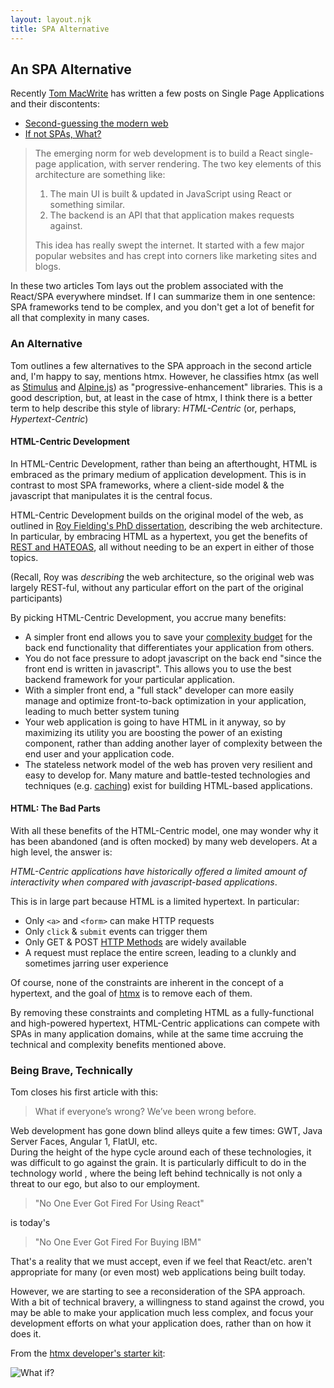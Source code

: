 ```yaml
---
layout: layout.njk
title: SPA Alternative
---
```


## An SPA Alternative

Recently [Tom MacWrite](https://macwright.com) has written a few posts on Single Page Applications and their discontents:

* [Second-guessing the modern web](https://macwright.com/2020/05/10/spa-fatigue.html)
* [If not SPAs, What?](https://macwright.com/2020/10/28/if-not-spas.html)

> The emerging norm for web development is to build a React single-page application, with server rendering. The two key 
> elements of this architecture are something like: 
>
>1. The main UI is built & updated in JavaScript using React or something similar.
>2. The backend is an API that that application makes requests against. 
>
> This idea has really swept the internet. It started with a few major popular websites and has crept into corners 
> like marketing sites and blogs.

In these two articles Tom lays out the problem associated with the React/SPA everywhere mindset.  If I can summarize 
them in one sentence: SPA frameworks tend to be complex, and you don't get a lot of benefit for all that
complexity in many cases.

### An Alternative

Tom outlines a few alternatives to the SPA approach in the second article and, I'm happy to say, mentions htmx.  However,
he classifies htmx (as well as [Stimulus](https://stimulusjs.org/) and [Alpine.js](https://github.com/alpinejs/alpine/))
as "progressive-enhancement" libraries.  This is a good description, but, at least in the case of htmx, I think there 
is a better term to help describe this style of library: *HTML-Centric* (or, perhaps, *Hypertext-Centric*)

#### HTML-Centric Development

In HTML-Centric Development, rather than being an afterthought, HTML is embraced as the primary medium of application
development.  This is in contrast to most SPA frameworks, where a client-side model & the javascript that manipulates
it is the central focus.

HTML-Centric Development builds on the original model of the web, as outlined in 
[Roy Fielding's PhD dissertation](https://www.ics.uci.edu/~fielding/pubs/dissertation/top.htm), describing the web
architecture.  In particular, by embracing HTML as a hypertext, you get the benefits of 
[REST and HATEOAS](https://www.ics.uci.edu/~fielding/pubs/dissertation/rest_arch_style.htm), all without needing to
be an expert in either of those topics.  

(Recall, Roy was *describing* the web architecture, so the original web was
largely REST-ful, without any particular effort on the part of the original participants)

By picking HTML-Centric Development, you accrue many benefits:

* A simpler front end allows you to save your [complexity budget](/essays/complexity-budget) for the back end functionality
  that differentiates your application from others.
* You do not face pressure to adopt javascript on the back end "since the front end is written in javascript".  This allows
  you to use the best backend framework for your particular application.
* With a simpler front end, a "full stack" developer can more easily manage and optimize front-to-back optimization in 
  your application, leading to much better system tuning
* Your web application is going to have HTML in it anyway, so by maximizing its utility you are boosting the power of
  an existing component, rather than adding another layer of complexity between the end user and your application code.
* The stateless network model of the web has proven very resilient and easy to develop for.  Many mature and battle-tested
  technologies and techniques (e.g. [caching](https://developer.mozilla.org/en-US/docs/Web/HTTP/Caching)) exist for 
  building HTML-based applications.

#### HTML: The Bad Parts

With all these benefits of the HTML-Centric model, one may wonder why it has been abandoned (and is often mocked) by 
many web developers.  At a high level, the answer is: 

*HTML-Centric applications have historically offered a limited 
amount of interactivity when compared with javascript-based applications*.

This is in large part because HTML is a limited hypertext.  In particular:

* Only `<a>` and `<form>` can make HTTP requests
* Only `click` & `submit` events can trigger them
* Only GET & POST [HTTP Methods](https://developer.mozilla.org/en-US/docs/Web/HTTP/Methods) are widely available
* A request must replace the entire screen, leading to a clunkly and sometimes jarring user experience

Of course, none of the constraints are inherent in the concept of a hypertext, and the goal of [htmx](https://htmx.org) 
is to remove each of them.

By removing these constraints and completing HTML as a fully-functional and high-powered hypertext, HTML-Centric 
applications can compete with SPAs in many application domains, while at the same time accruing the technical
and complexity benefits mentioned above.

### Being Brave, Technically

Tom closes his first article with this:

> What if everyone’s wrong? We’ve been wrong before.

Web development has gone down blind alleys quite a few times: GWT, Java Server Faces, Angular 1, FlatUI, etc.  
During the height of the hype cycle around each of these technologies, it was difficult to go against the grain.  It is 
particularly difficult to do in the technology world , where the being left behind technically is not only a threat to 
our ego, but also to our employment.  

> "No One Ever Got Fired For Using React"

is today's 

> "No One Ever Got Fired For Buying IBM"

That's a reality that we must accept, even if we feel that React/etc. aren't appropriate for many (or even most) web
applications being built today.  

However, we are starting to see a reconsideration of the SPA approach.  With a bit of technical bravery, a willingness
to stand against the crowd, you may be able to make your application much less complex, and focus your development
efforts on what your application does, rather than on how it does it.

From the [htmx developer's starter kit](https://twitter.com/htmx_org/status/1306234341056344065):

![What if?](/img/what_if.png)